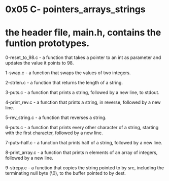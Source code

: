 # 0x05 C- pointers_arrays_strings
# the header file, main.h, contains the funtion prototypes.

0-reset_to_98.c - a function that takes a pointer to an int as parameter and updates the value it points to 98.

1-swap.c - a function that swaps the values of two integers.

2-strlen.c - a function that returns the length of a string.

3-puts.c - a function that prints a string, followed by a new line, to stdout.

4-print_rev.c -  a function that prints a string, in reverse, followed by a new line.

5-rev_string.c - a function that reverses a string. 

6-puts.c - a function that prints every other character of a string, starting with the first character, followed by a new line.

7-puts-half.c -  a function that prints half of a string, followed by a new line.

8-print_array.c - a function that prints n elements of an array of integers, followed by a new line.

9-strcpy.c - a function that copies the string pointed to by src, including the terminating null byte (\0), to the buffer pointed to by dest.


